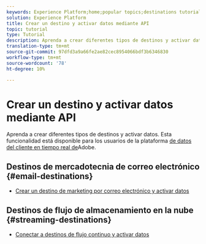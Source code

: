 ```yaml
---
keywords: Experience Platform;home;popular topics;destinations tutorial
solution: Experience Platform
title: Crear un destino y activar datos mediante API
topic: tutorial
type: Tutorial
description: Aprenda a crear diferentes tipos de destinos y activar datos.
translation-type: tm+mt
source-git-commit: 97dfd3a9a66fe2ae82cec8954066bdf3b6346830
workflow-type: tm+mt
source-wordcount: '78'
ht-degree: 10%

---
```



# Crear un destino y activar datos mediante API

Aprenda a crear diferentes tipos de destinos y activar datos. Esta funcionalidad está disponible para los usuarios de la plataforma [de datos del cliente en tiempo real de](https://docs.adobe.com/content/help/es-ES/experience-platform/rtcdp/overview.html)Adobe.

## Destinos de mercadotecnia de correo electrónico {#email-destinations}

* [Crear un destino de marketing por correo electrónico y activar datos](/help/rtcdp/destinations/email-marketing-api.md)

## Destinos de flujo de almacenamiento en la nube {#streaming-destinations}

* [Conectar a destinos de flujo continuo y activar datos](/help/rtcdp/destinations/streaming-destinations-api-tutorial.md)